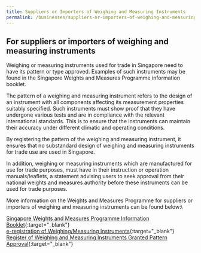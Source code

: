```yaml
---
title: Suppliers or Importers of Weighing and Measuring Instruments
permalink: /businesses/suppliers-or-importers-of-weighing-and-measuring-instruments
---
```

## For suppliers or importers of weighing and measuring instruments 

Weighing or measuring instruments used for trade in Singapore need to have its pattern or type approved. Examples of such instruments may be found in the Singapore Weights and Measures Programme information booklet.
 
The pattern of a weighing and measuring instrument refers to the design of an instrument with all components affecting its measurement properties suitably specified. Such instruments must show proof that they have undergone various tests and are in compliance with the relevant international standards. This is to ensure that the instruments can maintain their accuracy under different climatic and operating conditions. 

By registering the pattern of the weighing and measuring instrument, it ensures that no substandard design of weighing and measuring instruments for trade use are used in Singapore.

In addition, weighing or measuring instruments which are manufactured for use for trade purposes, must have in their instruction or operation manuals/leaflets, a statement advising users to  seek  approval  from  their  national  weights  and  measures  authority  before  these instruments can be used for trade purposes.

More information on the Weights and Measures Programme for suppliers or importers of weighing and measuring instruments can be found below:\

[Singapore Weights and Measures Programme Information Booklet](/files/businesses/wmo_info_booklet.pdf){:target="_blank"}\
[e-registration of Weighing/Measuring Instruments](https://cpsa.enterprisesg.gov.sg/totalagility/forms/cpssite/PublicTermsAndCondition.form?STR_FORM=PatternRegistration%20Submit.form){:target="_blank"}\
[Register of Weighing and Measuring Instruments Granted Pattern Approval](https://cpsa.enterprisesg.gov.sg/totalagility/forms/cpssite/PUBSearchGPA.form){:target="_blank"}
